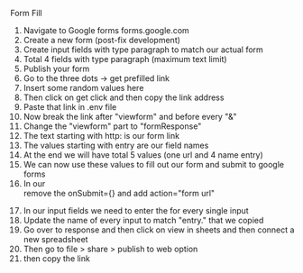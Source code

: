 Form Fill

1. Navigate to Google forms forms.google.com
2. Create a new form (post-fix development)
3. Create input fields with type paragraph to match our actual form
4. Total 4 fields with type paragraph (maximum text limit)
5. Publish your form
6. Go to the three dots -> get prefilled link
7. Insert some random values here
8. Then click on get click and then copy the link address
9. Paste that link in .env file
10. Now break the link after "viewform" and before every "&"
11. Change the "viewform" part to "formResponse"
12. The text starting with http: is our form link
13. The values starting with entry are our field names
14. At the end we will have total 5 values (one url and 4 name entry)
15. We can now use these values to fill out our form and submit to google forms
16. In our <form element> remove the onSubmit={} and add action="form url"
17. In our input fields we need to enter the for every single input
18. Update the name of every input to match "entry." that we copied
19. Go over to response and then click on view in sheets and then connect a new spreadsheet
20. Then go to file > share > publish to web option
21. then copy the link
